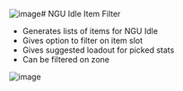 ![image](https://github.com/Zeekb/ngu-idle-item-filter/assets/24407565/8f5067dd-4b07-4770-9d2c-f8b7a8bc27e6)# NGU Idle Item Filter
- Generates lists of items for NGU Idle
- Gives option to filter on item slot 
- Gives suggested loadout for picked stats
- Can be filtered on zone
  
![image](https://github.com/Zeekb/ngu-idle-item-filter/assets/24407565/3f6c4aff-43c5-4e8a-ae5b-182d6e45be26)
